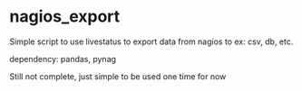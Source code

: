 # nagios_export
Simple script to use livestatus to export data from nagios to ex: csv, db, etc.

dependency: pandas, pynag

Still not complete, just simple to be used one time for now

